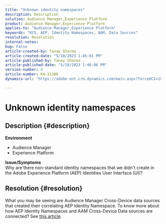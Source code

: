 ```yaml
---
title: "Unknown identity namespaces"
description: Description
solution: Audience Manager,Experience Platform
product: Audience Manager,Experience Platform
applies-to: "Audience Manager,Experience Platform"
keywords: "KCS, AEP, Identity Namespaces, AAM, Data Sources"
resolution: Resolution
internal-notes: 
bug: False
article-created-by: Tanay Sharma .
article-created-date: "5/18/2023 1:45:01 PM"
article-published-by: Tanay Sharma .
article-published-date: "5/18/2023 1:46:06 PM"
version-number: 4
article-number: KA-21306
dynamics-url: "https://adobe-ent.crm.dynamics.com/main.aspx?forceUCI=1&pagetype=entityrecord&etn=knowledgearticle&id=0d534b2f-82f5-ed11-8848-6045bd006268"

---
```

# Unknown identity namespaces

## Description {#description}

<b>Environment</b>
- Audience Manager
- Experience Platform




<b>Issue/Symptoms</b>
<br>Why are there non-standard identity namespaces that we didn't create in the Adobe Experience Platform (AEP) Identities User Interface (UI)?<br>

## Resolution {#resolution}


What you may be seeing are Audience Manager Cross-Device data sources that created their correlating AEP Identity Namespace. To know more about how AEP Identity Namespaces and AAM Cross-Device Data sources are connected? See [this article](https://experienceleague.adobe.com/docs/experience-cloud-kcs/kbarticles/KA-21305.html).
